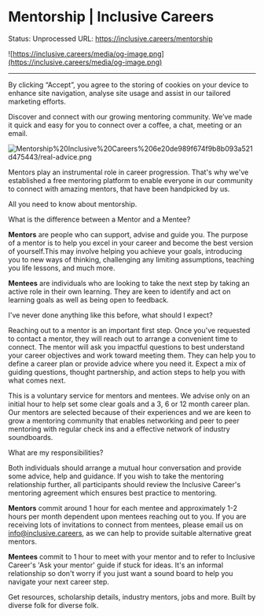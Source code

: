 # Mentorship | Inclusive Careers

Status: Unprocessed
URL: https://inclusive.careers/mentorship

![https://inclusive.careers/media/og-image.png](https://inclusive.careers/media/og-image.png)

---

By clicking “Accept”, you agree to the storing of cookies on your device to enhance site navigation, analyse site usage and assist in our tailored marketing efforts.

Discover and connect with our growing mentoring community. We’ve made it quick and easy for you to connect over a coffee, a chat, meeting or an email.

![Mentorship%20Inclusive%20Careers%206e20de989f674f9b8b093a521d475443/real-advice.png](Mentorship%20Inclusive%20Careers%206e20de989f674f9b8b093a521d475443/real-advice.png)

Mentors play an instrumental role in career progression. That's why we've established a free mentoring platform to enable everyone in our community to connect with amazing mentors, that have been handpicked by us.

All you need to know about mentorship.

What is the difference between a Mentor and a Mentee?

**Mentors** are people who can support, advise and guide you. The purpose of a mentor is to help you excel in your career and become the best version of yourself.This may involve helping you achieve your goals, introducing you to new ways of thinking, challenging any limiting assumptions, teaching you life lessons, and much more.

**Mentees** are individuals who are looking to take the next step by taking an active role in their own learning. They are keen to identify and act on learning goals as well as being open to feedback.

I've never done anything like this before, what should I expect?

Reaching out to a mentor is an important first step. Once you've requested to contact a mentor, they will reach out to arrange a convenient time to connect. The mentor will ask you impactful questions to best understand your career objectives and work toward meeting them. They can help you to define a career plan or provide advice where you need it. Expect a mix of guiding questions, thought partnership, and action steps to help you with what comes next.

This is a voluntary service for mentors and mentees. We advise only on an initial hour to help set some clear goals and a 3, 6 or 12 month career plan. Our mentors are selected because of their experiences and we are keen to grow a mentoring community that enables networking and peer to peer mentoring with regular check ins and a effective network of industry soundboards.

What are my responsibilities?

Both individuals should arrange a mutual hour conversation and provide some advice, help and guidance. If you wish to take the mentoring relationship further, all participants should review the Inclusive Career's mentoring agreement which ensures best practice to mentoring.

**Mentors** commit around 1 hour for each mentee and approximately 1-2 hours per month dependent upon mentees reaching out to you. If you are receiving lots of invitations to connect from mentees, please email us on [info@inclusive.careers](mailto:info@inclusive.careers), as we can help to provide suitable alternative great mentors.

**Mentees** commit to 1 hour to meet with your mentor and to refer to Inclusive Career's 'Ask your mentor' guide if stuck for ideas. It's an informal relationship so don't worry if you just want a sound board to help you navigate your next career step.

Get resources, scholarship details, industry mentors, jobs and more. Built by diverse folk for diverse folk.
